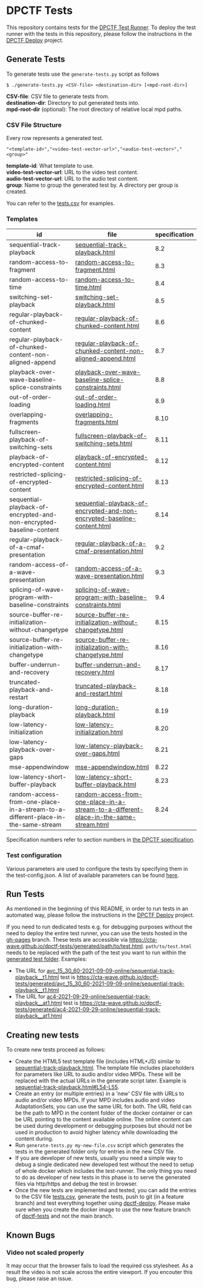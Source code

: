 # DPCTF Tests

This repository contains tests for the [DPCTF Test
Runner](https://github.com/cta-wave/dpctf-test-runner).
To deploy the test runner with the tests in this repository, please follow the instructions in the [DPCTF Deploy](https://github.com/cta-wave/dpctf-test-runner) project.

## Generate Tests

To generate tests use the `generate-tests.py` script as follows

```
$ ./generate-tests.py <CSV-file> <destination-dir> [<mpd-root-dir>]
```

**CSV-file**: CSV file to generate tests from.  
**destination-dir**: Directory to put generated tests into.  
**mpd-root-dir** (optional): The root directory of relative local mpd paths.

### CSV File Structure

Every row represents a generated test.

```csv
"<template-id>","<video-test-vector-url>","<audio-test-vector>","<group>"
```

**template-id**: What template to use.  
**video-test-vector-url**: URL to the video test content.  
**audio-test-vector-url**: URL to the audio test content.  
**group**: Name to group the generated test by. A directory per group is created.

You can refer to the [tests.csv](./tests.csv) for examples.

### Templates

| id                                                                               | file                                                                                                                                                                             | specification |
| -------------------------------------------------------------------------------- | -------------------------------------------------------------------------------------------------------------------------------------------------------------------------------- | ------------- |
| sequential-track-playback                                                        | [sequential-track-playback.html](./sequential-track-playback.html)                                                                                                               | 8.2           |
| random-access-to-fragment                                                        | [random-access-to-fragment.html](./random-access-to-fragment.html)                                                                                                               | 8.3           |
| random-access-to-time                                                            | [random-access-to-time.html](./random-access-to-time.html)                                                                                                                       | 8.4           |
| switching-set-playback                                                           | [switching-set-playback.html](./switching-set-playback.html)                                                                                                                     | 8.5           |
| regular-playback-of-chunked-content                                              | [regular-playback-of-chunked-content.html](./regular-playback-of-chunked-content.html)                                                                                           | 8.6           |
| regular-playback-of-chunked-content-non-aligned-append                           | [regular-playback-of-chunked-content-non-aligned-append.html](./regular-playback-of-chunked-content-non-aligned-append.html)                                                     | 8.7           |
| playback-over-wave-baseline-splice-constraints                                   | [playback-over-wave-baseline-splice-constraints.html](./playback-over-wave-baseline-splice-constraints.html)                                                                     | 8.8           |
| out-of-order-loading                                                             | [out-of-order-loading.html](./out-of-order-loading.html)                                                                                                                         | 8.9           |
| overlapping-fragments                                                            | [overlapping-fragments.html](./overlapping-fragments.html)                                                                                                                       | 8.10          |
| fullscreen-playback-of-switching-sets                                            | [fullscreen-playback-of-switching-sets.html](./fullscreen-playback-of-switching-sets.html)                                                                                       | 8.11          |
| playback-of-encrypted-content                                                    | [playback-of-encrypted-content.html](./playback-of-encrypted-content-https.html)                                                                                                 | 8.12          |
| restricted-splicing-of-encrypted-content                                         | [restricted-splicing-of-encrypted-content.html](./restricted-splicing-of-encrypted-content-https.html)                                                                           | 8.13          |
| sequential-playback-of-encrypted-and-non-encrypted-baseline-content              | [sequential-playback-of-encrypted-and-non-encrypted-baseline-content.html](./sequential-playback-of-encrypted-and-non-encrypted-baseline-content-https.html)                     | 8.14          |
| regular-playback-of-a-cmaf-presentation                                          | [regular-playback-of-a-cmaf-presentation.html](./regular-playback-of-a-cmaf-presentation.html)                                                                                   | 9.2           |
| random-access-of-a-wave-presentation                                             | [random-access-of-a-wave-presentation.html](./random-access-of-a-wave-presentation.html)                                                                                         | 9.3           |
| splicing-of-wave-program-with-baseline-constraints                               | [splicing-of-wave-program-with-baseline-constraints.html](./splicing-of-wave-program-with-baseline-constraints.html)                                                             | 9.4           |
| source-buffer-re-initialization-without-changetype                               | [source-buffer-re-initialization-without-changetype.html](./source-buffer-re-initialization-without-changetype.html)                                                             | 8.15          |
| source-buffer-re-initialization-with-changetype                                  | [source-buffer-re-initialization-with-changetype.html](./source-buffer-re-initialization-with-changetype.html)                                                                   | 8.16          |
| buffer-underrun-and-recovery                                                     | [buffer-underrun-and-recovery.html](./buffer-underrun-and-recovery.html)                                                                                                         | 8.17          |
| truncated-playback-and-restart                                                   | [truncated-playback-and-restart.html](./truncated-playback-and-restart.html)                                                                                                     | 8.18          |
| long-duration-playback                                                           | [long-duration-playback.html](./long-duration-playback.html)                                                                                                                     | 8.19          |
| low-latency-initialization                                                       | [low-latency-initialization.html](./low-latency-initialization.html)                                                                                                             | 8.20          |
| low-latency-playback-over-gaps                                                   | [low-latency-playback-over-gaps.html](./low-latency-playback-over-gaps.html)                                                                                                     | 8.21          |
| mse-appendwindow                                                                 | [mse-appendwindow.html](./mse-appendwindow.html)                                                                                                                                 | 8.22          |
| low-latency-short-buffer-playback                                                | [low-latency-short-buffer-playback.html](./low-latency-short-buffer-playback.html)                                                                                               | 8.23          |
| random-access-from-one-place-in-a-stream-to-a-different-place-in-the-same-stream | [random-access-from-one-place-in-a-stream-to-a-different-place-in-the-same-stream.html](./random-access-from-one-place-in-a-stream-to-a-different-place-in-the-same-stream.html) | 8.24          |

Specification numbers refer to section numbers in [the DPCTF specification](https://cdn.cta.tech/cta/media/media/resources/standards/pdfs/cta-5003-final.pdf).

### Test configuration

Various parameters are used to configure the tests by specifying them in the test-config.json. A list of available parameters can be found [here](./TEST_CONFIG.md).

## Run Tests

As mentioned in the beginning of this README, in order to run tests in an automated way, please follow the instructions in the [DPCTF Deploy](https://github.com/cta-wave/dpctf-test-runner) project.

If you need to run dedicated tests e.g. for debugging purposes without the need to deploy the entire test runner, you can use the tests hosted in the [gh-pages](https://github.com/cta-wave/dpctf-tests/tree/github-pages) branch. These tests are accessible via https://cta-wave.github.io/dpctf-tests/generated/path/to/test.html. `path/to/test.html` needs to be replaced with the path of the test you want to run within the [generated test folder](https://github.com/cta-wave/dpctf-tests/tree/github-pages/generated). Examples:

- The URL for [avc_15_30_60-2021-09-09-online/sequential-track-playback\_\_t1.html](https://github.com/cta-wave/dpctf-tests/blob/github-pages/generated/avc_15_30_60-2021-09-09-online/sequential-track-playback__t1.html) test is https://cta-wave.github.io/dpctf-tests/generated/avc_15_30_60-2021-09-09-online/sequential-track-playback__t1.html
- The URL for [ac4-2021-09-29-online/sequential-track-playback\_\_at1.html](https://github.com/cta-wave/dpctf-tests/blob/github-pages/generated/ac4-2021-09-29-online/sequential-track-playback__at1.html) test is https://cta-wave.github.io/dpctf-tests/generated/ac4-2021-09-29-online/sequential-track-playback__at1.html

## Creating new tests

To create new tests proceed as follows:

- Create the HTML5 test template file (includes HTML+JS) similar to [sequential-track-playback.html](https://github.com/cta-wave/dpctf-tests/blob/master/sequential-track-playback.html). The template file includes placeholders for parameters like URL to audio and/or video MPDs. These will be replaced with the actual URLs in the generate script later. Example is [sequential-track-playback.html#L54-L55](https://github.com/cta-wave/dpctf-tests/blob/master/sequential-track-playback.html#L54-L55).
- Create an entry (or multiple entries) in a 'new' CSV file with URLs to audio and/or video MPDs. If your MPD includes audio and video AdaptationSets, you can use the same URL for both. The URL field can be the path to MPD in the content folder of the docker container or can be URL pointing to the content available online. The online content can be used during development or debugging purposes but should not be used in production to avoid higher latency while downloading the content during.
- Run `generate-tests.py my-new-file.csv` script which generates the tests in the generated folder only for entries in the new CSV file.
- If you are developer of new tests, usually you need a simple way to debug a single dedicated new developed test without the need to setup of whole docker which includes the test-runner. The only thing you need to do as developer of new tests in this phase is to serve the generated files via http/https and debug the test in browser.
- Once the new tests are implemented and tested, you can add the entries to the CSV file [tests.csv](https://github.com/cta-wave/dpctf-tests/blob/master/tests.csv), generate the tests, push to git (in a feature branch) and test everything together using [dpctf-deploy](https://github.com/cta-wave/dpctf-deploy). Please make sure when you create the docker image to use the new feature branch of [dpctf-tests](https://github.com/cta-wave/dpctf-tests) and not the main branch.

## Known Bugs

### Video not scaled properly

It may occur that the browser fails to load the required css stylesheet. As a result the video is not scale across the entire viewport. If you encouter this bug, please raise an issue.
